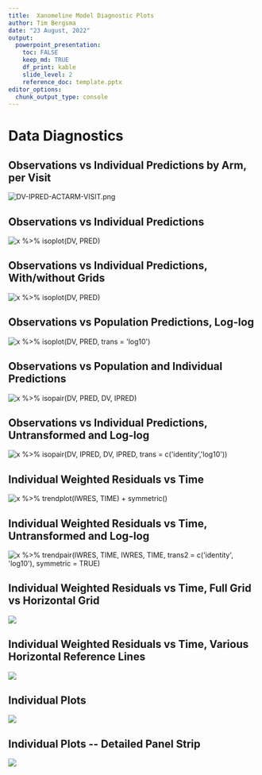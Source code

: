 ```yaml
---
title:  Xanomeline Model Diagnostic Plots
author: Tim Bergsma
date: "23 August, 2022"
output:
  powerpoint_presentation:
    toc: FALSE
    keep_md: TRUE
    df_print: kable
    slide_level: 2
    reference_doc: template.pptx
editor_options: 
  chunk_output_type: console
---
```












# Data Diagnostics

## Observations vs Individual Predictions by Arm, per Visit

![DV-IPRED-ACTARM-VISIT.png](diagnostics_files/figure-pptx/DV-IPRED-ACTARM-VISIT-1.png)

## Observations vs Individual Predictions

![x %>% isoplot(DV, PRED)](diagnostics_files/figure-pptx/DV-PRED-1.png)

## Observations vs Individual Predictions, With/without Grids

![x %>% isoplot(DV, PRED)](diagnostics_files/figure-pptx/DV-PRED-grids-1.png)

## Observations vs Population Predictions, Log-log

![x %>% isoplot(DV, PRED, trans = 'log10')](diagnostics_files/figure-pptx/DV-PRED-LOG-1.png)

## Observations vs Population and Individual Predictions

![x %>% isopair(DV, PRED, DV, IPRED)](diagnostics_files/figure-pptx/DV-PRED-DV-IPRED-1.png)

## Observations vs Individual Predictions, Untransformed and Log-log

![x %>% isopair(DV, IPRED, DV, IPRED, trans = c('identity','log10'))](diagnostics_files/figure-pptx/DV-IPRED-DV-IPRED-notrans-log-1.png)

## Individual Weighted Residuals vs Time

![x %>% trendplot(IWRES, TIME) + symmetric()](diagnostics_files/figure-pptx/IWRES-TIME-1.png)

## Individual Weighted Residuals vs Time, Untransformed and Log-log

![x %>% trendpair(IWRES, TIME, IWRES, TIME, trans2 = c('identity', 'log10'), symmetric = TRUE)](diagnostics_files/figure-pptx/IWRES-TIME-IWRES-TIME-untrans-log-1.png)

## Individual Weighted Residuals vs Time, Full Grid vs Horizontal Grid

![](diagnostics_files/figure-pptx/IWRES-TIME-IWRES-TIME-horizonal-grid-1.png)<!-- -->

## Individual Weighted Residuals vs Time, Various Horizontal Reference Lines

![](diagnostics_files/figure-pptx/IWRES-TIME-IWRES-TIME-reference-lines-1.png)<!-- -->

## Individual Plots

![](diagnostics_files/figure-pptx/individuals-1.png)<!-- -->

## Individual Plots -- Detailed Panel Strip

![](diagnostics_files/figure-pptx/individuals-detail-1.png)<!-- -->





